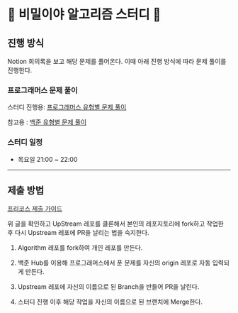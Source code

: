 # 👋 비밀이야 알고리즘 스터디 👋
 
## 진행 방식
Notion 회의록을 보고 해당 문제를 풀어온다.
이때 아래 진행 방식에 따라 문제 풀이를 진행한다.

### 프로그래머스 문제 풀이
스터디 진행용:
<a href = "https://school.programmers.co.kr/learn/challenges?tab=algorithm_practice_kit"> 프로그래머스 유형별 문제 풀이</a>
<br>

참고용 : 
<a href = "https://github.com/encrypted-def/basic-algo-lecture/blob/master/workbook.md"> 백준 유형별 문제 풀이</a>

### 스터디 일정
- 목요일 21:00 ~ 22:00
---
## 제출 방법
<a href = "https://github.com/woowacourse/woowacourse-docs/blob/main/precourse/README.md">프리코스 제출 가이드</a>
<br>

위 글을 확인하고 UpStream 레포를 클론해서 본인의 레포지토리에 fork하고 작업한 후 다시 Upstream 레포에 PR을 날리는 법을 숙지한다.

1. Algorithm 레포를 fork하여 개인 레포를 만든다.

2. 백준 Hub를 이용해 프로그래머스에서 푼 문제를 자신의 origin 레포로 자동 입력되게 만든다.

3. Upstream 레포에 자신의 이름으로 된 Branch을 반들어 PR을 날린다.

4. 스터디 진행 이후 해당 작업을 자신의 이름으로 된 브랜치에 Merge한다.
